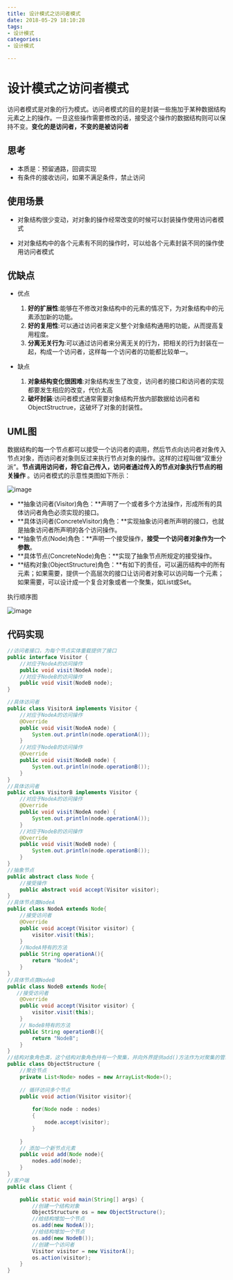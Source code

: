 ```yaml
---
title: 设计模式之访问者模式
date: 2018-05-29 18:10:28
tags:
- 设计模式
categories:
- 设计模式

---
```


#  设计模式之访问者模式

访问者模式是对象的行为模式。访问者模式的目的是封装一些施加于某种数据结构元素之上的操作。一旦这些操作需要修改的话，接受这个操作的数据结构则可以保持不变。**变化的是访问者，不变的是被访问者** 

<!--more-->

## 思考

- 本质是：预留通路，回调实现
- 有条件的接收访问，如果不满足条件，禁止访问

## 使用场景

- 对象结构很少变动，对对象的操作经常改变的时候可以封装操作使用访问者模式

- 对对象结构中的各个元素有不同的操作时，可以给各个元素封装不同的操作使用访问者模式

## 优缺点

- 优点
  1. **好的扩展性**:能够在不修改对象结构中的元素的情况下，为对象结构中的元素添加新的功能。
  2. **好的复用性**:可以通过访问者来定义整个对象结构通用的功能，从而提高复用程度。
  3. **分离无关行为**:可以通过访问者来分离无关的行为，把相关的行为封装在一起，构成一个访问者，这样每一个访问者的功能都比较单一。

- 缺点
  1. **对象结构变化很困难**:对象结构发生了改变，访问者的接口和访问者的实现都要发生相应的改变，代价太高
  2. **破坏封装**:访问者模式通常需要对象结构开放内部数据给访问者和ObjectStructrue，这破坏了对象的封装性。

## UML图

数据结构的每一个节点都可以接受一个访问者的调用，然后节点向访问者对象传入节点对象，而访问者对象则反过来执行节点对象的操作。这样的过程叫做“双重分派”。**节点调用访问者，将它自己传入，访问者通过传入的节点对象执行节点的相关操作** 。访问者模式的示意性类图如下所示：

![image](http://omdq6di7v.bkt.clouddn.com/17-3-29/49295680-file_1490797959324_15643.png)

- **抽象访问者(Visitor)角色：**声明了一个或者多个方法操作，形成所有的具体访问者角色必须实现的接口。
- **具体访问者(ConcreteVisitor)角色：**实现抽象访问者所声明的接口，也就是抽象访问者所声明的各个访问操作。
- **抽象节点(Node)角色：**声明一个接受操作，**接受一个访问者对象作为一个参数**。
- **具体节点(ConcreteNode)角色：**实现了抽象节点所规定的接受操作。
- **结构对象(ObjectStructure)角色：**有如下的责任，可以遍历结构中的所有元素；如果需要，提供一个高层次的接口让访问者对象可以访问每一个元素；如果需要，可以设计成一个复合对象或者一个聚集，如List或Set。

执行顺序图

![image](http://omdq6di7v.bkt.clouddn.com/17-3-29/82837176-file_1490798801355_3a46.png)

## 代码实现



```java
//访问者接口，为每个节点实体重载提供了接口
public interface Visitor {
    //对应于NodeA的访问操作
    public void visit(NodeA node);
    //对应于NodeB的访问操作
    public void visit(NodeB node);
}

//具体访问者
public class VisitorA implements Visitor {
    //对应于NodeA的访问操作
    @Override
    public void visit(NodeA node) {
        System.out.println(node.operationA());
    }
    //对应于NodeB的访问操作
    @Override
    public void visit(NodeB node) {
        System.out.println(node.operationB());
    }
}
//具体访问者
public class VisitorB implements Visitor {
    //对应于NodeA的访问操作
    @Override
    public void visit(NodeA node) {
        System.out.println(node.operationA());
    }
    //对应于NodeB的访问操作
    @Override
    public void visit(NodeB node) {
        System.out.println(node.operationB());
    }
}
//抽象节点
public abstract class Node {
    //接受操作
    public abstract void accept(Visitor visitor);
}
//具体节点类NodeA
public class NodeA extends Node{
    //接受访问者
    @Override
    public void accept(Visitor visitor) {
        visitor.visit(this);
    }
    //NodeA特有的方法
    public String operationA(){
        return "NodeA";
    }
}
//具体节点类NodeB
public class NodeB extends Node{
   //接受访问者
    @Override
    public void accept(Visitor visitor) {
        visitor.visit(this);
    }
    // NodeB特有的方法
    public String operationB(){
        return "NodeB";
    }
}
//结构对象角色类，这个结构对象角色持有一个聚集，并向外界提供add()方法作为对聚集的管理操作。通过调用这个方法，可以动态地增加一个新的节点。
public class ObjectStructure {
    //聚合节点
    private List<Node> nodes = new ArrayList<Node>();
    
    // 循环访问多个节点
    public void action(Visitor visitor){
        
        for(Node node : nodes)
        {
            node.accept(visitor);
        }
        
    }
    // 添加一个新节点元素
    public void add(Node node){
        nodes.add(node);
    }
}
//客户端
public class Client {

    public static void main(String[] args) {
        //创建一个结构对象
        ObjectStructure os = new ObjectStructure();
        //给结构增加一个节点
        os.add(new NodeA());
        //给结构增加一个节点
        os.add(new NodeB());
        //创建一个访问者
        Visitor visitor = new VisitorA();
        os.action(visitor);
    }
}
```